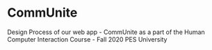 # CommUnite
Design Process of our web app - CommUnite as a part of the Human Computer Interaction Course - Fall 2020 PES University
